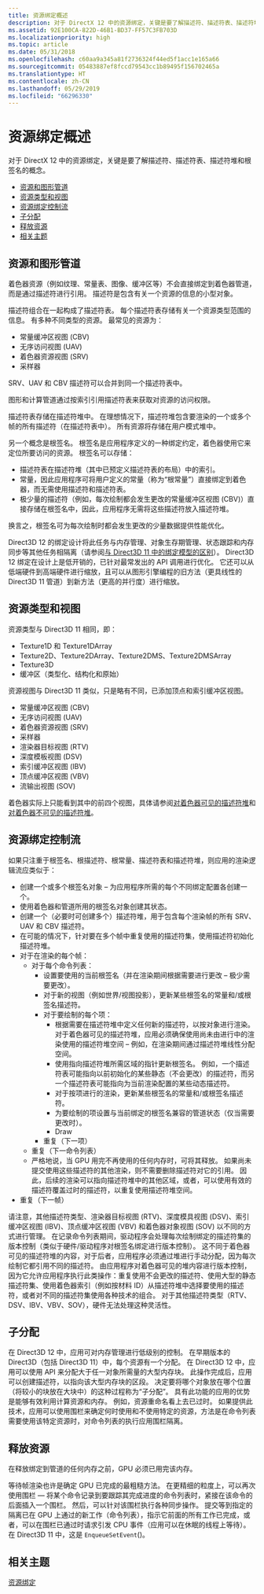 ```yaml
---
title: 资源绑定概述
description: 对于 DirectX 12 中的资源绑定，关键是要了解描述符、描述符表、描述符堆和根签名的概念。
ms.assetid: 92E100CA-822D-46B1-BD37-FF57C3FB703D
ms.localizationpriority: high
ms.topic: article
ms.date: 05/31/2018
ms.openlocfilehash: c60aa9a345a81f2736324f44ed5f1acc1e165a66
ms.sourcegitcommit: 05483887ef8fccd79543cc1b89495f156702465a
ms.translationtype: HT
ms.contentlocale: zh-CN
ms.lasthandoff: 05/29/2019
ms.locfileid: "66296330"
---
```

# <a name="resource-binding-overview"></a>资源绑定概述

对于 DirectX 12 中的资源绑定，关键是要了解描述符、描述符表、描述符堆和根签名的概念。    

-   [资源和图形管道](#resources-and-the-graphics-pipeline)
-   [资源类型和视图](#resource-types-and-views)
-   [资源绑定控制流](#resource-binding-overview)
-   [子分配](#suballocation)
-   [释放资源](#freeing-resources)
-   [相关主题](#related-topics)

## <a name="resources-and-the-graphics-pipeline"></a>资源和图形管道

着色器资源（例如纹理、常量表、图像、缓冲区等）不会直接绑定到着色器管道，而是通过描述符进行引用。  描述符是包含有关一个资源的信息的小型对象。

描述符组合在一起构成了描述符表。  每个描述符表存储有关一个资源类型范围的信息。 有多种不同类型的资源。 最常见的资源为：

-   常量缓冲区视图 (CBV)
-   无序访问视图 (UAV)
-   着色器资源视图 (SRV)
-   采样器

SRV、UAV 和 CBV 描述符可以合并到同一个描述符表中。

图形和计算管道通过按索引引用描述符表来获取对资源的访问权限。

描述符表存储在描述符堆中。  在理想情况下，描述符堆包含要渲染的一个或多个帧的所有描述符（在描述符表中）。 所有资源将存储在用户模式堆中。

另一个概念是根签名。  根签名是应用程序定义的一种绑定约定，着色器使用它来定位所要访问的资源。 根签名可以存储：

-   描述符表在描述符堆（其中已预定义描述符表的布局）中的索引。
-   常量，因此应用程序可将用户定义的常量（称为“根常量”）直接绑定到着色器，而无需使用描述符和描述符表。 
-   极少量的描述符（例如，每次绘制都会发生更改的常量缓冲区视图 (CBV)）直接存储在根签名中，因此，应用程序无需将这些描述符放入描述符堆。

换言之，根签名可为每次绘制时都会发生更改的少量数据提供性能优化。

Direct3D 12 的绑定设计将此任务与内存管理、对象生存期管理、状态跟踪和内存同步等其他任务相隔离（请参阅[与 Direct3D 11 中的绑定模型的区别](binding-model.md)）。 Direct3D 12 绑定在设计上是低开销的，已针对最常发出的 API 调用进行优化。 它还可以从低端硬件到高端硬件进行缩放，且可以从图形引擎编程的旧方法（更具线性的 Direct3D 11 管道）到新方法（更高的并行度）进行缩放。

## <a name="resource-types-and-views"></a>资源类型和视图

资源类型与 Direct3D 11 相同，即：

-   Texture1D 和 Texture1DArray
-   Texture2D、Texture2DArray、Texture2DMS、Texture2DMSArray
-   Texture3D
-   缓冲区（类型化、结构化和原始）

资源视图与 Direct3D 11 类似，只是略有不同，已添加顶点和索引缓冲区视图。

-   常量缓冲区视图 (CBV)
-   无序访问视图 (UAV)
-   着色器资源视图 (SRV)
-   采样器
-   渲染器目标视图 (RTV)
-   深度模板视图 (DSV)
-   索引缓冲区视图 (IBV)
-   顶点缓冲区视图 (VBV)
-   流输出视图 (SOV)

着色器实际上只能看到其中的前四个视图，具体请参阅[对着色器可见的描述符堆](shader-visible-descriptor-heaps.md)和[对着色器不可见的描述符堆](non-shader-visible-descriptor-heaps.md)。

## <a name="resource-binding-flow-of-control"></a>资源绑定控制流

如果只注重于根签名、根描述符、根常量、描述符表和描述符堆，则应用的渲染逻辑流应类似于：

-   创建一个或多个根签名对象 – 为应用程序所需的每个不同绑定配置各创建一个。
-   使用着色器和管道所用的根签名对象创建其状态。
-   创建一个（必要时可创建多个）描述符堆，用于包含每个渲染帧的所有 SRV、UAV 和 CBV 描述符。
-   在可能的情况下，针对要在多个帧中重复使用的描述符集，使用描述符初始化描述符堆。
-   对于在渲染的每个帧：
    -   对于每个命令列表：
        -   设置要使用的当前根签名（并在渲染期间根据需要进行更改 – 极少需要更改）。
        -   对于新的视图（例如世界/视图投影），更新某些根签名的常量和/或根签名描述符。
        -   对于要绘制的每个项：
            -   根据需要在描述符堆中定义任何新的描述符，以按对象进行渲染。 对于着色器可见的描述符堆，应用必须确保使用尚未由进行中的渲染使用的描述符堆空间 – 例如，在渲染期间通过描述符堆线性分配空间。
            -   使用指向描述符堆所需区域的指针更新根签名。 例如，一个描述符表可能指向以前初始化的某些静态（不会更改）的描述符，而另一个描述符表可能指向为当前渲染配置的某些动态描述符。
            -   对于按项进行的渲染，更新某些根签名的常量和/或根签名描述符。
            -   为要绘制的项设置与当前绑定的根签名兼容的管道状态（仅当需要更改时）。
            -   Draw
        -   重复（下一项）
    -   重复（下一命令列表）
    -   严格地说，当 GPU 用完不再使用的任何内存时，可将其释放。 如果尚未提交使用这些描述符的其他渲染，则不需要删除描述符对它的引用。 因此，后续的渲染可以指向描述符堆中的其他区域，或者，可以使用有效的描述符覆盖过时的描述符，以重复使用描述符堆空间。
-   重复（下一帧）

请注意，其他描述符类型、渲染器目标视图 (RTV)、深度模具视图 (DSV)、索引缓冲区视图 (IBV)、顶点缓冲区视图 (VBV) 和着色器对象视图 (SOV) 以不同的方式进行管理。 在记录命令列表期间，驱动程序会处理每次绘制绑定的描述符集的版本控制（类似于硬件/驱动程序对根签名绑定进行版本控制）。 这不同于着色器可见的描述符堆的内容，对于后者，应用程序必须通过堆进行手动分配，因为每次绘制它都引用不同的描述符。 由应用程序对着色器可见的堆内容进行版本控制，因为它允许应用程序执行此类操作：重复使用不会更改的描述符、使用大型的静态描述符集、使用着色器索引（例如按材料 ID）从描述符堆中选择要使用的描述符，或者对不同的描述符集使用各种技术的组合。 对于其他描述符类型（RTV、DSV、IBV、VBV、SOV），硬件无法处理这种灵活性。

## <a name="suballocation"></a>子分配

在 Direct3D 12 中，应用可对内存管理进行低级别的控制。 在早期版本的 Direct3D（包括 Direct3D 11）中，每个资源有一个分配。 在 Direct3D 12 中，应用可以使用 API 来分配大于任一对象所需量的大型内存块。 此操作完成后，应用可以创建描述符，以指向该大型内存块的区段。 决定要将哪个对象放在哪个位置（将较小的块放在大块中）的这种过程称为“子分配”。  具有此功能的应用的优势是能够有效利用计算资源和内存。 例如，资源重命名看上去已过时。 如果提供此技术，应用可以使用围栏来确定何时使用和不使用特定的资源，方法是在命令列表需要使用该特定资源时，对命令列表的执行应用围栏隔离。

## <a name="freeing-resources"></a>释放资源

在释放绑定到管道的任何内存之前，GPU 必须已用完该内存。

等待帧渲染也许是确定 GPU 已完成的最粗糙方法。 在更精细的粒度上，可以再次使用围栏 — 将某个命令记录到要跟踪其完成进度的命令列表时，紧接在该命令的后面插入一个围栏。 然后，可以针对该围栏执行各种同步操作。 提交等到指定的隔离已在 GPU 上通过的新工作（命令列表），指示它前面的所有工作已完成，或者，可以在围栏已通过时请求引发 CPU 事件（应用可以在休眠的线程上等待）。 在 Direct3D 11 中，这是 `EnqueueSetEvent`()。

## <a name="related-topics"></a>相关主题

<dl> <dt>

[资源绑定](resource-binding.md)
</dt> </dl>

 

 




